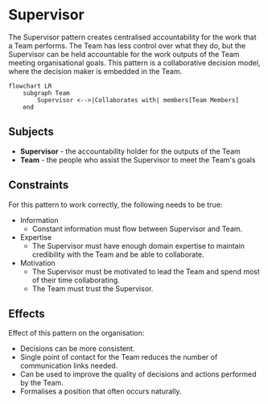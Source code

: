 # Supervisor

The Supervisor pattern creates centralised accountability for the work that a Team performs. The Team has less control
over what they do, but the Supervisor can be held accountable for the work outputs of the Team meeting organisational
goals. This pattern is a collaborative decision model, where the decision maker is embedded in the Team.

```mermaid
flowchart LR
    subgraph Team
        Supervisor <-->|Collaborates with| members[Team Members]
    end
```

## Subjects

* **Supervisor** - the accountability holder for the outputs of the Team
* **Team** - the people who assist the Supervisor to meet the Team's goals

## Constraints

For this pattern to work correctly, the following needs to be true:

* Information
    * Constant information must flow between Supervisor and Team.
* Expertise
  * The Supervisor must have enough domain expertise to maintain credibility with the Team and be able to collaborate.
* Motivation
    * The Supervisor must be motivated to lead the Team and spend most of their time collaborating.
    * The Team must trust the Supervisor.

## Effects

Effect of this pattern on the organisation:

* Decisions can be more consistent.
* Single point of contact for the Team reduces the number of communication links needed.
* Can be used to improve the quality of decisions and actions performed by the Team.
* Formalises a position that often occurs naturally.
